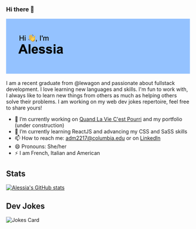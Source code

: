 ### Hi there 👋

![Header](https://github.com/nerdtransmitter/nerdtransmitter/blob/main/header.png?raw=true)

I am a recent graduate from @lewagon and passionate about fullstack development. I love learning new languages and skills. I'm fun to work with, I always like to learn new things from others as much as helping others solve their problems. I am working on my web dev jokes repertoire, feel free to share yours!


- 🔭 I’m currently working on [Quand La Vie C'est Pourri](https://www.viepourrie.com) and my portfolio (under construction)
- 🌱 I’m currently learning ReactJS and advancing my CSS and SaSS skills
- 📫 How to reach me: adm2217@columbia.edu or on [LinkedIn](https://www.linkedin.com/in/alessia-moison)
- 😄 Pronouns: She/her
- ⚡ I am French, Italian and American


## Stats

[![Alessia's GitHub stats](https://github-readme-stats-livid-one-90.vercel.app/api?username=nerdtransmitter&show_icons=true&theme=blueberry&hide=issues,contribs)](https://github.com/anuraghazra/github-readme-stats)


## Dev Jokes

![Jokes Card](https://readme-jokes.vercel.app/api?hideBorder)
